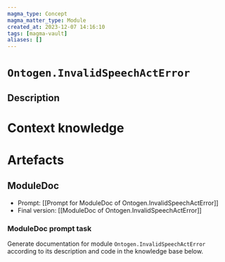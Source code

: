 ```yaml
---
magma_type: Concept
magma_matter_type: Module
created_at: 2023-12-07 14:16:10
tags: [magma-vault]
aliases: []
---
```

# `Ontogen.InvalidSpeechActError`

## Description

<!--
What is a `Ontogen.InvalidSpeechActError`?

Your knowledge about the module, i.e. facts, problems and properties etc.
-->


# Context knowledge

<!--
This section should include background knowledge needed for the model to create a proper response, i.e. information it does not know either because of the knowledge cut-off date or unpublished knowledge.

Write it down right here in a subsection or use a transclusion. If applicable, specify source information that the model can use to generate a reference in the response.
-->




# Artefacts

## ModuleDoc

- Prompt: [[Prompt for ModuleDoc of Ontogen.InvalidSpeechActError]]
- Final version: [[ModuleDoc of Ontogen.InvalidSpeechActError]]

### ModuleDoc prompt task

Generate documentation for module `Ontogen.InvalidSpeechActError` according to its description and code in the knowledge base below.
